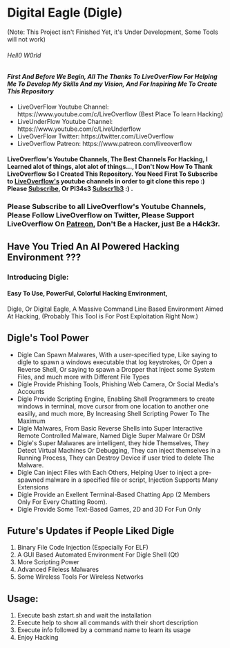 <h1> Digital Eagle (Digle) </h1> (Note: This Project isn't Finished Yet, it's Under Development, Some Tools will not work)
<h6> Hell0 W0rld </h6>

<h4><b><i>First And Before We Begin,  All The Thanks To LiveOverFlow For Helping Me To Develop My Skills And my Vision, And For Inspiring Me To Create This Repository</i></b></h4>
<ul>
  <li>LiveOverFlow  Youtube Channel: https://www.youtube.com/c/LiveOverflow (Best Place To learn Hacking)</li>
  <li>LiveUnderFlow Youtube Channel: https://www.youtube.com/c/LiveUnderflow</li>
  <li>LiveOverFlow  Twitter:         https://twitter.com/LiveOverflow </li>
  <li>LiveOverflow  Patreon:         https://www.patreon.com/liveoverflow</li>
</ul>
<h4> LiveOverflow's Youtube Channels, The Best Channels For Hacking, I Learned alot of things, alot alot of things..., I Don't Now How To Thank LiveOverflow So I Created This Repository. You Need First To Subscribe to <a href=https://www.youtube.com/c/LiveOverflow>LiveOverflow's</a> youtube channels in order to git clone this repo :) Please <a href=https://www.youtube.com/c/LiveOverflow>Subscribe</a>, Or Pl34s3 <a href=https://www.youtube.com/c/LiveOverflow>Subscr1b3</a> :) .
<h3> Please Subscribe to all LiveOverflow's Youtube Channels, Please Follow LiveOverflow on Twitter, Please Support LiveOverflow On <a href=https://www.patreon.com/liveoverflow>Patreon</a>, Don't Be a Hacker, just Be a H4ck3r.</h3>


<h2> Have You Tried An AI Powered Hacking Environment ??? </h2>
<h3> Introducing Digle: </h3>

<h4>Easy To Use, PowerFul, Colorful Hacking Environment, </h4>

Digle, Or Digital Eagle, A Massive Command Line Based Environment Aimed At Hacking, (Probably This Tool is For Post Exploitation Right Now.)
 

<h2>Digle's Tool Power</h2>
<ul>
  <li> Digle Can Spawn Malwares, With a user-specified type, Like saying to digle to spawn a windows executable that log keystrokes, Or Open a Reverse Shell, Or saying to spawn a Dropper that Inject some System Files, and much more with Different File Types</h4>
  </li>
  <li> Digle Provide Phishing Tools, Phishing Web Camera, Or Social Media's Accounts</li>
  <li> Digle Provide Scripting Engine, Enabling Shell Programmers to create windows in terminal, move cursor from one location to another one easilly, and much more, By Increasing Shell Scripting Power To The Maximum</li>
  <li> Digle Malwares, From Basic Reverse Shells into Super Interactive Remote Controlled Malware, Named Digle Super Malware Or DSM</li>
  <li> Digle's Super Malwares are intelligent, they hide Themselves, They Detect Virtual Machines Or Debugging, They can inject themselves in a Running Process, They can Destroy Device if user tried to delete The Malware.</li>
  <li> Digle Can inject Files with Each Others, Helping User to inject a pre-spawned malware in a specified file or script, Injection Supports Many Extensions</li>
  <li> Digle Provide an Exellent Terminal-Based Chatting App (2 Members Only For Every Chatting Room).</li>
  <li> Digle Provide Some Text-Based Games, 2D and 3D For Fun Only</li>
</ul>
<h2>Future's Updates if People Liked Digle</h2>
<ol>
  <li> Binary File Code Injection (Especially For ELF)</li>
  <li> A GUI Based Automated Environment For Digle Shell (Qt)</li>
  <li> More Scripting Power</li>
  <li> Advanced Fileless Malwares</li>
  <li> Some Wireless Tools For Wireless Networks</li>
</ol> 

<h2>Usage: </h2>

<ol>
  <li>Execute bash zstart.sh and wait the installation</li>
  <li>Execute help to show all commands with their short description</li> 
  <li>Execute info followed by a command name to learn its usage</li>
  <li>Enjoy Hacking</li>
</ol>
